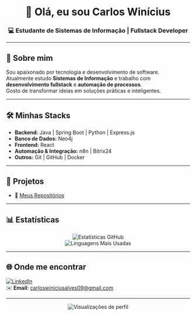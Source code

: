 <h1 align="center">👋 Olá, eu sou Carlos Winícius</h1>
<h3 align="center">💻 Estudante de Sistemas de Informação | Fullstack Developer</h3>

---

## 🚀 Sobre mim
Sou apaixonado por tecnologia e desenvolvimento de software.  
Atualmente estudo **Sistemas de Informação** e trabalho com **desenvolvimento fullstack** e **automação de processos**.  
Gosto de transformar ideias em soluções práticas e inteligentes.

---

## 🛠️ Minhas Stacks
- **Backend:** Java | Spring Boot | Python | Express.js  
- **Banco de Dados:** Neo4j  
- **Frontend:** React  
- **Automação & Integração:** n8n | Bitrix24  
- **Outros:** Git | GitHub | Docker  

---

## 📌 Projetos
- 🔗 [Meus Repositórios](https://github.com/CarlosWinicius?tab=repositories)  

---

## 📊 Estatísticas
<div align="center">

![Estatísticas GitHub](https://github-readme-stats.vercel.app/api?username=CarlosWinicius&show_icons=true&theme=tokyonight)  
![Linguagens Mais Usadas](https://github-readme-stats.vercel.app/api/top-langs/?username=CarlosWinicius&layout=compact&theme=tokyonight)

</div>

---

## 🌐 Onde me encontrar
[![LinkedIn](https://img.shields.io/badge/LinkedIn-Connect-blue?style=for-the-badge&logo=linkedin)](https://www.linkedin.com/in/carloswiniciusalves)  
✉️ **Email:** carloswiniciusalves09@gmail.com  

---

<div align="center">
  <img src="https://komarev.com/ghpvc/?username=CarlosWinicius&color=blue&style=flat-square" alt="Visualizações de perfil" />
</div>
